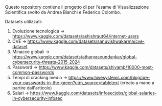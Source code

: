 Questo repository contiene il progetto di per l'esame di Visualizzazione Scientifica svolto da Andrea Bianchi e Federico Colombo. 

Datasets utilizzati:
1) Evoluzione tecnologica -> https://www.kaggle.com/datasets/ashishraut64/internet-users
2) CVE -> https://www.kaggle.com/datasets/sanuvishwakarma/cve-dataset
3) Minacce globali -> https://www.kaggle.com/datasets/atharvasoundankar/global-cybersecurity-threats-2015-2024
4) Password -> https://www.kaggle.com/datasets/shivamb/10000-most-common-passwords
5) Tempi di cracking medio -> https://www.hivesystems.com/blog/are-your-passwords-in-the-green?utm_source=tabletext (creato a mano a partire dall'articolo)
6) Salari -> https://www.kaggle.com/datasets/infosecjobs/global-salaries-in-cybersecurity-infosec










